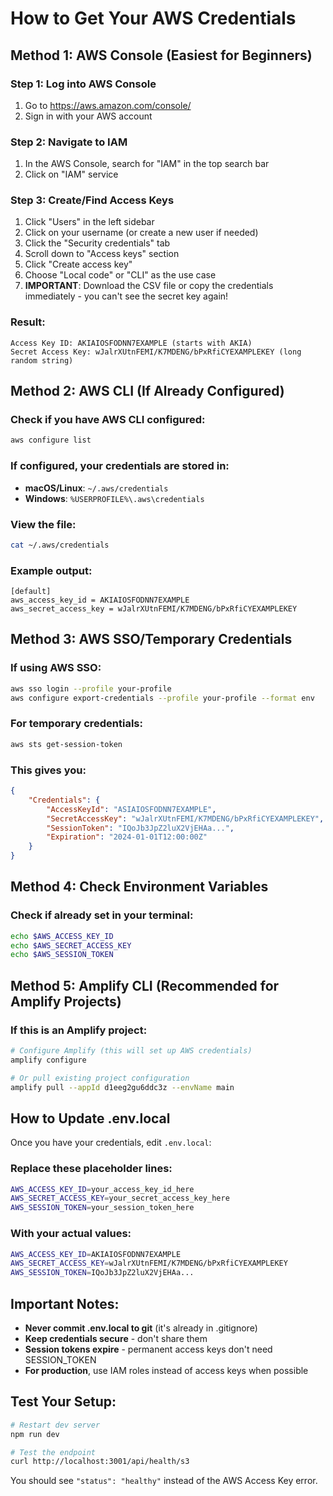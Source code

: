# How to Get Your AWS Credentials

## Method 1: AWS Console (Easiest for Beginners)

### Step 1: Log into AWS Console
1. Go to https://aws.amazon.com/console/
2. Sign in with your AWS account

### Step 2: Navigate to IAM
1. In the AWS Console, search for "IAM" in the top search bar
2. Click on "IAM" service

### Step 3: Create/Find Access Keys
1. Click "Users" in the left sidebar
2. Click on your username (or create a new user if needed)
3. Click the "Security credentials" tab
4. Scroll down to "Access keys" section
5. Click "Create access key"
6. Choose "Local code" or "CLI" as the use case
7. **IMPORTANT**: Download the CSV file or copy the credentials immediately - you can't see the secret key again!

### Result:
```
Access Key ID: AKIAIOSFODNN7EXAMPLE (starts with AKIA)
Secret Access Key: wJalrXUtnFEMI/K7MDENG/bPxRfiCYEXAMPLEKEY (long random string)
```

## Method 2: AWS CLI (If Already Configured)

### Check if you have AWS CLI configured:
```bash
aws configure list
```

### If configured, your credentials are stored in:
- **macOS/Linux**: `~/.aws/credentials`
- **Windows**: `%USERPROFILE%\.aws\credentials`

### View the file:
```bash
cat ~/.aws/credentials
```

### Example output:
```
[default]
aws_access_key_id = AKIAIOSFODNN7EXAMPLE
aws_secret_access_key = wJalrXUtnFEMI/K7MDENG/bPxRfiCYEXAMPLEKEY
```

## Method 3: AWS SSO/Temporary Credentials

### If using AWS SSO:
```bash
aws sso login --profile your-profile
aws configure export-credentials --profile your-profile --format env
```

### For temporary credentials:
```bash
aws sts get-session-token
```

### This gives you:
```json
{
    "Credentials": {
        "AccessKeyId": "ASIAIOSFODNN7EXAMPLE",
        "SecretAccessKey": "wJalrXUtnFEMI/K7MDENG/bPxRfiCYEXAMPLEKEY",
        "SessionToken": "IQoJb3JpZ2luX2VjEHAa...",
        "Expiration": "2024-01-01T12:00:00Z"
    }
}
```

## Method 4: Check Environment Variables

### Check if already set in your terminal:
```bash
echo $AWS_ACCESS_KEY_ID
echo $AWS_SECRET_ACCESS_KEY
echo $AWS_SESSION_TOKEN
```

## Method 5: Amplify CLI (Recommended for Amplify Projects)

### If this is an Amplify project:
```bash
# Configure Amplify (this will set up AWS credentials)
amplify configure

# Or pull existing project configuration
amplify pull --appId d1eeg2gu6ddc3z --envName main
```

## How to Update .env.local

Once you have your credentials, edit `.env.local`:

### Replace these placeholder lines:
```bash
AWS_ACCESS_KEY_ID=your_access_key_id_here
AWS_SECRET_ACCESS_KEY=your_secret_access_key_here
AWS_SESSION_TOKEN=your_session_token_here
```

### With your actual values:
```bash
AWS_ACCESS_KEY_ID=AKIAIOSFODNN7EXAMPLE
AWS_SECRET_ACCESS_KEY=wJalrXUtnFEMI/K7MDENG/bPxRfiCYEXAMPLEKEY
AWS_SESSION_TOKEN=IQoJb3JpZ2luX2VjEHAa...
```

## Important Notes:
- **Never commit .env.local to git** (it's already in .gitignore)
- **Keep credentials secure** - don't share them
- **Session tokens expire** - permanent access keys don't need SESSION_TOKEN
- **For production**, use IAM roles instead of access keys when possible

## Test Your Setup:
```bash
# Restart dev server
npm run dev

# Test the endpoint
curl http://localhost:3001/api/health/s3
```

You should see `"status": "healthy"` instead of the AWS Access Key error.
